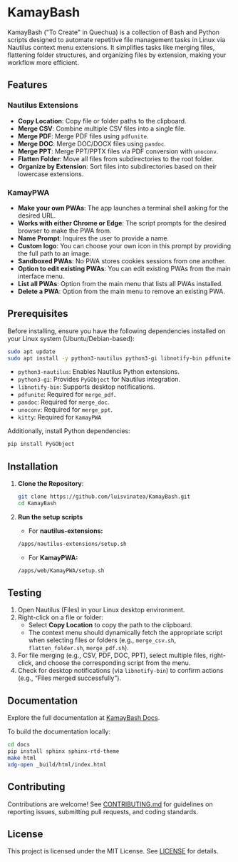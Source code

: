 # KamayBash

KamayBash ("To Create" in Quechua) is a collection of Bash and Python scripts designed to automate repetitive file management tasks in Linux via Nautilus context menu extensions. It simplifies tasks like merging files, flattening folder structures, and organizing files by extension, making your workflow more efficient.

## Features

### Nautilus Extensions

- **Copy Location**: Copy file or folder paths to the clipboard.
- **Merge CSV**: Combine multiple CSV files into a single file.
- **Merge PDF**: Merge PDF files using `pdfunite`.
- **Merge DOC**: Merge DOC/DOCX files using `pandoc`.
- **Merge PPT**: Merge PPT/PPTX files via PDF conversion with `unoconv`.
- **Flatten Folder**: Move all files from subdirectories to the root folder.
- **Organize by Extension**: Sort files into subdirectories based on their lowercase extensions.

### KamayPWA

- **Make your own PWAs**: The app launches a terminal shell asking for the desired URL.
- **Works with either Chrome or Edge**: The script prompts for the desired browser to make the PWA from.
- **Name Prompt**: Inquires the user to provide a name.
- **Custom logo**: You can choose your own icon in this prompt by providing the full path to an image.
- **Sandboxed PWAs**: No PWA stores cookies sessions from one another.
- **Option to edit existing PWAs**: You can edit existing PWAs from the main interface menu.
- **List all PWAs**: Option from the main menu that lists all PWAs installed.
- **Delete a PWA**: Option from the main menu to remove an existing PWA.

## Prerequisites

Before installing, ensure you have the following dependencies installed on your Linux system (Ubuntu/Debian-based):

```bash
sudo apt update
sudo apt install -y python3-nautilus python3-gi libnotify-bin pdfunite pandoc unoconv kitty
```

- `python3-nautilus`: Enables Nautilus Python extensions.
- `python3-gi`: Provides `PyGObject` for Nautilus integration.
- `libnotify-bin`: Supports desktop notifications.
- `pdfunite`: Required for `merge_pdf`.
- `pandoc`: Required for `merge_doc`.
- `unoconv`: Required for `merge_ppt`.
- `kitty`: Required for `KamayPWA`

Additionally, install Python dependencies:

```bash
pip install PyGObject
```

## Installation

1. **Clone the Repository**:

   ```bash
   git clone https://github.com/luisvinatea/KamayBash.git
   cd KamayBash
   ```

2. **Run the setup scripts**

   - For **nautilus-extensions:**

   ```bash
   /apps/nautilus-extensions/setup.sh
   ```

   - For **KamayPWA:**

   ```bash
   /apps/web/KamayPWA/setup.sh
   ```

## Testing

1. Open Nautilus (Files) in your Linux desktop environment.
2. Right-click on a file or folder:
   - Select **Copy Location** to copy the path to the clipboard.
   - The context menu should dynamically fetch the appropriate script when selecting files or folders (e.g., `merge_csv.sh`, `flatten_folder.sh`, `merge_pdf.sh`).
3. For file merging (e.g., CSV, PDF, DOC, PPT), select multiple files, right-click, and choose the corresponding script from the menu.
4. Check for desktop notifications (via `libnotify-bin`) to confirm actions (e.g., “Files merged successfully”).

## Documentation

Explore the full documentation at [KamayBash Docs](https://luisvinatea.github.io/KamayBash/).

To build the documentation locally:

```bash
cd docs
pip install sphinx sphinx-rtd-theme
make html
xdg-open _build/html/index.html
```

## Contributing

Contributions are welcome! See [CONTRIBUTING.md](CONTRIBUTING.md) for guidelines on reporting issues, submitting pull requests, and coding standards.

## License

This project is licensed under the MIT License. See [LICENSE](LICENSE) for details.
